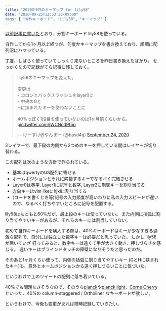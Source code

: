 ```yaml
---
title: "2020年9月のキーマップ for lily58"
date: "2020-09-25T12:53:30+09:00"
tags: [ "自作キーボード", "Lily58", "キーマップ" ]
---
```


[以前記事に書いた](/posts/lily58-pro-ble/)とおり、分割キーボード lily58を使っている。

自作してから1ヶ月以上経つが、何度かキーマップを書き換えており、順調に配列沼にハマっている。

丁度、しばらく使っていてしっくり来ないところを昨日書き換えたばかり。
せっかくなので記録がてら記事に残しておく。

<blockquote class="twitter-tweet"><p lang="ja" dir="ltr">lily58のキーマップを変えた。<br><br>変更は<br>- コロンとバックスラッシュをlayer0に<br>- 中央のGと<br>Hに挟まれたキーを使わないことに<br><br>40%っぽく1段目を使っていないのは1ヶ月前くらいから。 <a href="https://t.co/jWCNcd9f5p">pic.twitter.com/jWCNcd9f5p</a></p>&mdash; けーすけ@やんまー (@basd4g) <a href="https://twitter.com/basd4g/status/1309153335530848256?ref_src=twsrc%5Etfw">September 24, 2020</a></blockquote> <script async src="https://platform.twitter.com/widgets.js" charset="utf-8"></script>

3レイヤーで、最下段の内側から2つめのキーを押している間はレイヤーが切り替わる。

この配列は次のような方針で作られている。

- 基本はqwertyのUS配列に寄せる
- ホームポジションとそれに隣接するキーでなるべく完結させる
- Layer0は英字, Layer1に記号と数字, Layer2に制御キーを割り当てる
- 方向キーはvim likeにhjklに割り当てる
- (コードを書くとき等)記号の入力頻度が高いわりに私の入力スピードが遅いので、なるべく打ちやすいところに記号を配置する。

lily58はもともと60%だが、最上段のキーは使っていない。
また内側に括弧に割り当てやすいキーがあるが、それらのキーには割当していない。

初めて自作キーボードを購入する際は、40%キーボードはキーが少なすぎる過激な配列で、自分には独立した数字キーは必要だと思っていた。
しかし lily58 が届いていざ 打ってみると、数字キーは遠くて手が大きく動き、押しづらさを感じる。
遠いキーはブラインドタッチの障壁になりそうだと思ったのだ。

そのあと1ヶ月くらい使って、内側の括弧に割り当てやすいキー (GとHに挟まれたキー)も、意外とホームポジションから遠く押しづらいことに気づいた。

というわけで上のツイートの配列に落ち着いている。

40%でも問題なさそうなので、そのうち[planck](https://olkb.com/collections/planck)や[planck light](https://drop.com/buy/massdrop-x-olkb-planck-light-mechanical-keyboard)、[Corne Cherry](https://yushakobo.jp/shop/corne-cherry/)といった、40%の column-staggered / Ortholiner なキーボードが欲しい。

というわけで、今後も変更があれば随時記録していきたい。
